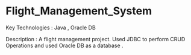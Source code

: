 # Flight_Management_System

Key Technologies : Java , Oracle DB

Description : A flight management project. Used JDBC to perform CRUD Operations and used Oracle DB as a database .
